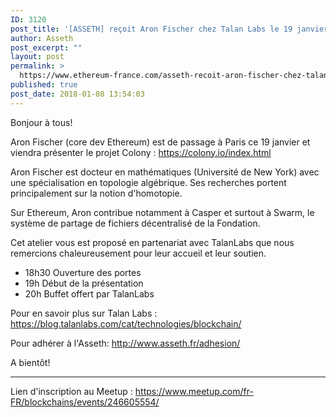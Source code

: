 ```yaml
---
ID: 3120
post_title: '[ASSETH] reçoit Aron Fischer chez Talan Labs le 19 janvier 2018'
author: Asseth
post_excerpt: ""
layout: post
permalink: >
  https://www.ethereum-france.com/asseth-recoit-aron-fischer-chez-talan-labs-le-19-janvier-2018/
published: true
post_date: 2018-01-08 13:54:03
---
```

Bonjour à tous!

Aron Fischer (core dev Ethereum) est de passage à Paris ce 19 janvier et viendra présenter le projet Colony : <a class="link" title="https://colony.io/index.html" href="https://colony.io/index.html" target="__blank">https://colony.io/index.html</a>

Aron Fischer est docteur en mathématiques (Université de New York) avec une spécialisation en topologie algébrique. Ses recherches portent principalement sur la notion d'homotopie.

Sur Ethereum, Aron contribue notamment à Casper et surtout à Swarm, le système de partage de fichiers décentralisé de la Fondation.

Cet atelier vous est proposé en partenariat avec TalanLabs que nous remercions chaleureusement pour leur accueil et leur soutien.
<ul>
 	<li>18h30 Ouverture des portes</li>
 	<li>19h Début de la présentation</li>
 	<li>20h Buffet offert par TalanLabs</li>
</ul>
Pour en savoir plus sur Talan Labs :
<a class="link" title="https://blog.talanlabs.com/cat/technologies/blockchain/" href="https://blog.talanlabs.com/cat/technologies/blockchain/" target="__blank">https://blog.talanlabs.com/cat/technologies/blockchain/</a>

Pour adhérer à l'Asseth:
<a class="link" title="http://www.asseth.fr/adhesion/" href="http://www.asseth.fr/adhesion/" target="__blank">http://www.asseth.fr/adhesion/</a>

A bientôt!

<hr />

Lien d'inscription au Meetup : <a href="https://www.meetup.com/fr-FR/blockchains/events/246605554/">https://www.meetup.com/fr-FR/blockchains/events/246605554/</a>